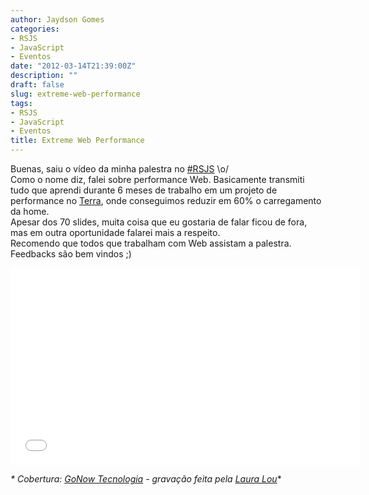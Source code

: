 ```yaml
---
author: Jaydson Gomes
categories:
- RSJS
- JavaScript
- Eventos
date: "2012-03-14T21:39:00Z"
description: ""
draft: false
slug: extreme-web-performance
tags:
- RSJS
- JavaScript
- Eventos
title: Extreme Web Performance
---
```


Buenas, saiu o vídeo da minha palestra no [#RSJS](http://rsjs.org) \o/  
Como o nome diz, falei sobre performance Web. Basicamente transmiti tudo que aprendi durante 6 meses de trabalho em um projeto de performance no [Terra](http://www.terra.com.br), onde conseguimos reduzir em 60% o carregamento da home.  
Apesar dos 70 slides, muita coisa que eu gostaria de falar ficou de fora, mas em outra oportunidade falarei mais a respeito.  
Recomendo que todos que trabalham com Web assistam a palestra.  
Feedbacks são bem vindos ;)  

<iframe width="560" height="315" src="//www.youtube.com/embed/o73xH52pFPY" frameborder="0" allowfullscreen></iframe> 

_* Cobertura: [GoNow Tecnologia](http://www.gonow.com.br) - gravação feita pela [Laura Lou](http://www.facebook.com/djlou09)_*
